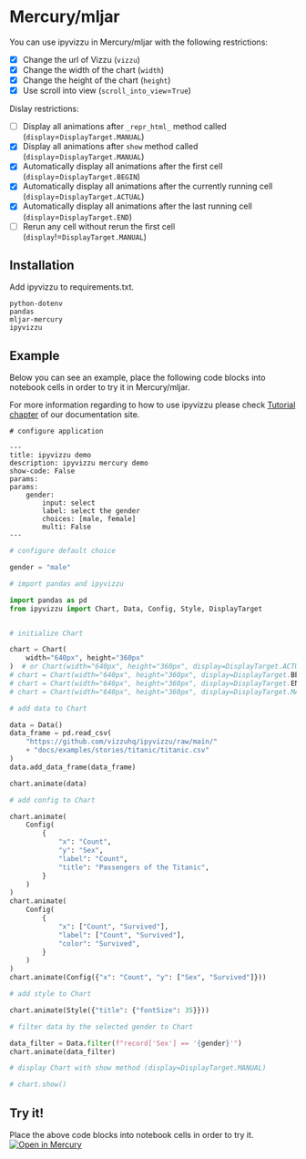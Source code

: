 # Mercury/mljar

You can use ipyvizzu in Mercury/mljar with the following restrictions:

- [x] Change the url of Vizzu (`vizzu`)
- [x] Change the width of the chart (`width`)
- [x] Change the height of the chart (`height`)
- [x] Use scroll into view (`scroll_into_view`=`True`)

Dislay restrictions:

- [ ] Display all animations after `_repr_html_` method called
  (`display`=`DisplayTarget.MANUAL`)
- [x] Display all animations after `show` method called
  (`display`=`DisplayTarget.MANUAL`)
- [x] Automatically display all animations after the first cell
  (`display`=`DisplayTarget.BEGIN`)
- [x] Automatically display all animations after the currently running cell
  (`display`=`DisplayTarget.ACTUAL`)
- [x] Automatically display all animations after the last running cell
  (`display`=`DisplayTarget.END`)
- [ ] Rerun any cell without rerun the first cell
  (`display`!=`DisplayTarget.MANUAL`)

## Installation

Add ipyvizzu to requirements.txt.

```
python-dotenv
pandas
mljar-mercury
ipyvizzu
```

## Example

Below you can see an example, place the following code blocks into notebook
cells in order to try it in Mercury/mljar.

For more information regarding to how to use ipyvizzu please check
[Tutorial chapter](../../tutorial/index.md) of our documentation site.

```
# configure application

---
title: ipyvizzu demo
description: ipyvizzu mercury demo
show-code: False
params:
params:
    gender:
        input: select
        label: select the gender
        choices: [male, female]
        multi: False
---
```

```python
# configure default choice

gender = "male"
```

```python
# import pandas and ipyvizzu

import pandas as pd
from ipyvizzu import Chart, Data, Config, Style, DisplayTarget


# initialize Chart

chart = Chart(
    width="640px", height="360px"
)  # or Chart(width="640px", height="360px", display=DisplayTarget.ACTUAL)
# chart = Chart(width="640px", height="360px", display=DisplayTarget.BEGIN)
# chart = Chart(width="640px", height="360px", display=DisplayTarget.END)
# chart = Chart(width="640px", height="360px", display=DisplayTarget.MANUAL)
```

```python
# add data to Chart

data = Data()
data_frame = pd.read_csv(
    "https://github.com/vizzuhq/ipyvizzu/raw/main/"
    + "docs/examples/stories/titanic/titanic.csv"
)
data.add_data_frame(data_frame)

chart.animate(data)
```

```python
# add config to Chart

chart.animate(
    Config(
        {
            "x": "Count",
            "y": "Sex",
            "label": "Count",
            "title": "Passengers of the Titanic",
        }
    )
)
chart.animate(
    Config(
        {
            "x": ["Count", "Survived"],
            "label": ["Count", "Survived"],
            "color": "Survived",
        }
    )
)
chart.animate(Config({"x": "Count", "y": ["Sex", "Survived"]}))
```

```python
# add style to Chart

chart.animate(Style({"title": {"fontSize": 35}}))
```

```python
# filter data by the selected gender to Chart

data_filter = Data.filter(f"record['Sex'] == '{gender}'")
chart.animate(data_filter)
```

```python
# display Chart with show method (display=DisplayTarget.MANUAL)

# chart.show()
```

## Try it!

Place the above code blocks into notebook cells in order to try it.
[![Open in Mercury](https://raw.githubusercontent.com/mljar/mercury/main/docs/media/open_in_mercury.svg)](https://huggingface.co/spaces/veghdev/ipyvizzu-demo)
